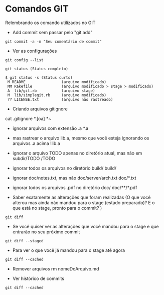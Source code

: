 # Comandos GIT

Relembrando os comando utilizados no GIT

- Add commit sem passar pelo "git add"

```
git commit -a -m "Seu comentário de commit"
```

- Ver as configurações 
```
git config --list
```

```
git status (Status completo)

$ git status -s (Status curto)
 M README                (arquivo modificado)
 MM Rakefile             (arquivo modificado > stage > modificado)
 A  lib/git.rb           (arquivo stage)
 M  lib/simplegit.rb     (arquivo modificado)
 ?? LICENSE.txt          (arquivo não rastreado)
```

- Criando arquivos gitignore

cat .gitignore
 *.[oa]
 *~

- ignorar arquivos com extensão .a
 *.a
- mas rastrear o arquivo lib.a, mesmo que você esteja ignorando os arquivos .a acima
 !lib.a
- ignorar o arquivo TODO apenas no diretório atual, mas não em subdir/TODO
 /TODO
- ignorar todos os arquivos no diretório build/
 build/
- ignorar doc/notes.txt, mas não doc/server/arch.txt
 doc/*.txt
- ignorar todos os arquivos .pdf no diretório doc/
 doc/**/*.pdf

- Saber exatamente as alterações que foram realizadas
(O que você alterou mas ainda não mandou para o stage (estado preparado)? E o que está no stage, pronto para o commit? )

```
git diff
```

- Se você quiser ver as alterações que você mandou para o stage e que entrarão no seu próximo commit

```
git diff --staged
```

- Para ver o que você já mandou para o stage até agora

```
git diff --cached
```

- Remover arquivos 
rm nomeDoArquivo.md

- Ver histórico de commits

```
git diff --cached
```

